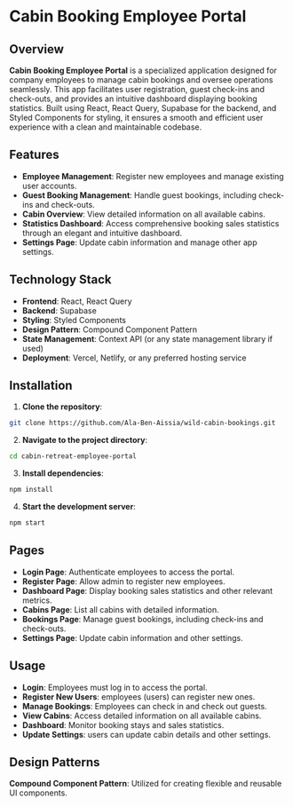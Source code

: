 # Cabin Booking Employee Portal

## Overview
**Cabin Booking Employee Portal** is a specialized application designed for company employees to manage cabin bookings and oversee operations seamlessly. This app facilitates user registration, guest check-ins and check-outs, and provides an intuitive dashboard displaying booking statistics. Built using React, React Query, Supabase for the backend, and Styled Components for styling, it ensures a smooth and efficient user experience with a clean and maintainable codebase.

## Features
- **Employee Management**: Register new employees and manage existing user accounts.
- **Guest Booking Management**: Handle guest bookings, including check-ins and check-outs.
- **Cabin Overview**: View detailed information on all available cabins.
- **Statistics Dashboard**: Access comprehensive booking sales statistics through an elegant and intuitive dashboard.
- **Settings Page**: Update cabin information and manage other app settings.

## Technology Stack
- **Frontend**: React, React Query
- **Backend**: Supabase
- **Styling**: Styled Components
- **Design Pattern**: Compound Component Pattern
- **State Management**: Context API (or any state management library if used)
- **Deployment**: Vercel, Netlify, or any preferred hosting service

## Installation
1. **Clone the repository**:
  ```bash
  git clone https://github.com/Ala-Ben-Aissia/wild-cabin-bookings.git
  ```

2. **Navigate to the project directory**:
  ```bash
  cd cabin-retreat-employee-portal
  ```

3. **Install dependencies**:
  ```bash
  npm install
  ```

4. **Start the development server**:
  ```bash
  npm start
  ```

## Pages
  - **Login Page**: Authenticate employees to access the portal.
  - **Register Page**: Allow admin to register new employees.
  - **Dashboard Page**: Display booking sales statistics and other relevant metrics.
  - **Cabins Page**: List all cabins with detailed information.
  - **Bookings Page**: Manage guest bookings, including check-ins and check-outs.
  - **Settings Page**: Update cabin information and other settings.

## Usage
  - **Login**: Employees must log in to access the portal.
  - **Register New Users**: employees (users) can register new ones.
  - **Manage Bookings**: Employees can check in and check out guests.
  - **View Cabins**: Access detailed information on all available cabins.
  - **Dashboard**: Monitor booking stays and sales statistics.
  - **Update Settings**: users can update cabin details and other settings.

## Design Patterns
  **Compound Component Pattern**: Utilized for creating flexible and reusable UI components.

